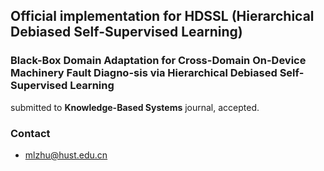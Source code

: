 ## Official implementation for **HDSSL** (Hierarchical Debiased Self-Supervised Learning)

### **Black-Box Domain Adaptation for Cross-Domain On-Device Machinery Fault Diagno-sis via Hierarchical Debiased Self-Supervised Learning**
submitted to **Knowledge-Based Systems** journal, accepted.  

### Contact
* [mlzhu@hust.edu.cn](mailto:mlzhu@hust.edu.cn)
